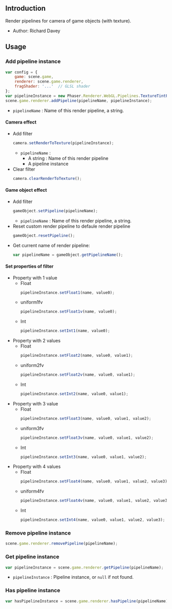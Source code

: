 ## Introduction

Render pipelines for camera of game objects (with texture).

- Author: Richard Davey

## Usage

### Add pipeline instance

```javascript
var config = {
    game: scene.game,
    renderer: scene.game.renderer,
    fragShader: '...'  // GLSL shader
};
var pipelineInstance = new Phaser.Renderer.WebGL.Pipelines.TextureTintPipeline(config);
scene.game.renderer.addPipeline(pipelineName, pipelineInstance);
```
- `pipelineName` : Name of this render pipeline, a string.

#### Camera effect

- Add filter
    ```javascript
    camera.setRenderToTexture(pipelineInstance);
    ```
    - `pipelineName` :
        - A string : Name of this render pipeline
        - A pipeline instance
- Clear filter
    ```javascript
    camera.clearRenderToTexture();
    ```

#### Game object effect

- Add filter
    ```javascript
    gameObject.setPipeline(pipelineName);
    ```
    - `pipelineName` : Name of this render pipeline, a string.
- Reset custom render pipeline to defaule render pipeline
    ```javascript
    gameObject.resetPipeline();
    ```
- Get current name of render pipeline:
    ```javascript
    var pipelineName = gameObject.getPipelineName();
    ```

#### Set properties of filter

- Property with 1 value
    - Float
        ```javascript
        pipelineInstance.setFloat1(name, value0);
        ```
    - uniform1fv
        ```javascript
        pipelineInstance.setFloat1v(name, value0);
        ```
    - Int
        ```javascript
        pipelineInstance.setInt1(name, value0);
        ```
- Property with 2 values
    - Float
        ```javascript
        pipelineInstance.setFloat2(name, value0, value1);
        ```
    - uniform2fv
        ```javascript
        pipelineInstance.setFloat2v(name, value0, value1);
        ```
    - Int
        ```javascript
        pipelineInstance.setInt2(name, value0, value1);
        ``` 
- Property with 3 value
    - Float
        ```javascript
        pipelineInstance.setFloat3(name, value0, value1, value2);
        ```
    - uniform3fv
        ```javascript
        pipelineInstance.setFloat3v(name, value0, value1, value2);
        ```
    - Int
        ```javascript
        pipelineInstance.setInt3(name, value0, value1, value2);
        ```
- Property with 4 values
    - Float
        ```javascript
        pipelineInstance.setFloat4(name, value0, value1, value2, value3);
        ```
    - uniform4fv
        ```javascript
        pipelineInstance.setFloat4v(name, value0, value1, value2, value3);
        ```
    - Int
        ```javascript
        pipelineInstance.setInt4(name, value0, value1, value2, value3);
        ```

### Remove pipeline instance

```javascript
scene.game.renderer.removePipeline(pipelineName);
```

### Get pipeline instance

```javascript
var pipelineInstance = scene.game.renderer.getPipeline(pipelineName);
```
- `pipelineInstance` : Pipeline instance, or `null` if not found.

### Has pipeline instance

```javascript
var hasPipelineInstance = scene.game.renderer.hasPipeline(pipelineName);
```
